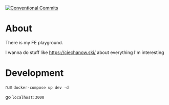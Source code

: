 [![Conventional Commits](https://img.shields.io/badge/Conventional%20Commits-1.0.0-%23FE5196?logo=conventionalcommits&logoColor=white)](https://conventionalcommits.org)
# About
There is my FE playground.

I wanna do stuff like https://ciechanow.ski/ about everything I'm interesting

# Development

run `docker-compose up dev -d`

go `localhost:3000`